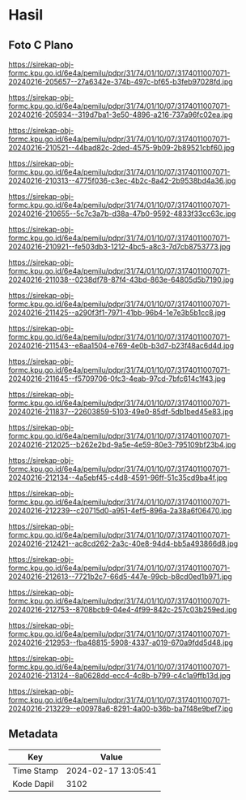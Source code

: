 # Hasil

## Foto C Plano

https://sirekap-obj-formc.kpu.go.id/6e4a/pemilu/pdpr/31/74/01/10/07/3174011007071-20240216-205657--27a6342e-374b-497c-bf65-b3feb97028fd.jpg

https://sirekap-obj-formc.kpu.go.id/6e4a/pemilu/pdpr/31/74/01/10/07/3174011007071-20240216-205934--319d7ba1-3e50-4896-a216-737a96fc02ea.jpg

https://sirekap-obj-formc.kpu.go.id/6e4a/pemilu/pdpr/31/74/01/10/07/3174011007071-20240216-210521--44bad82c-2ded-4575-9b09-2b89521cbf60.jpg

https://sirekap-obj-formc.kpu.go.id/6e4a/pemilu/pdpr/31/74/01/10/07/3174011007071-20240216-210313--4775f036-c3ec-4b2c-8a42-2b9538bd4a36.jpg

https://sirekap-obj-formc.kpu.go.id/6e4a/pemilu/pdpr/31/74/01/10/07/3174011007071-20240216-210655--5c7c3a7b-d38a-47b0-9592-4833f33cc63c.jpg

https://sirekap-obj-formc.kpu.go.id/6e4a/pemilu/pdpr/31/74/01/10/07/3174011007071-20240216-210921--fe503db3-1212-4bc5-a8c3-7d7cb8753773.jpg

https://sirekap-obj-formc.kpu.go.id/6e4a/pemilu/pdpr/31/74/01/10/07/3174011007071-20240216-211038--0238df78-87f4-43bd-863e-64805d5b7190.jpg

https://sirekap-obj-formc.kpu.go.id/6e4a/pemilu/pdpr/31/74/01/10/07/3174011007071-20240216-211425--a290f3f1-7971-41bb-96b4-1e7e3b5b1cc8.jpg

https://sirekap-obj-formc.kpu.go.id/6e4a/pemilu/pdpr/31/74/01/10/07/3174011007071-20240216-211543--e8aa1504-e769-4e0b-b3d7-b23f48ac6d4d.jpg

https://sirekap-obj-formc.kpu.go.id/6e4a/pemilu/pdpr/31/74/01/10/07/3174011007071-20240216-211645--f5709706-0fc3-4eab-97cd-7bfc614c1f43.jpg

https://sirekap-obj-formc.kpu.go.id/6e4a/pemilu/pdpr/31/74/01/10/07/3174011007071-20240216-211837--22603859-5103-49e0-85df-5db1bed45e83.jpg

https://sirekap-obj-formc.kpu.go.id/6e4a/pemilu/pdpr/31/74/01/10/07/3174011007071-20240216-212025--b262e2bd-9a5e-4e59-80e3-795109bf23b4.jpg

https://sirekap-obj-formc.kpu.go.id/6e4a/pemilu/pdpr/31/74/01/10/07/3174011007071-20240216-212134--4a5ebf45-c4d8-4591-96ff-51c35cd9ba4f.jpg

https://sirekap-obj-formc.kpu.go.id/6e4a/pemilu/pdpr/31/74/01/10/07/3174011007071-20240216-212239--c20715d0-a951-4ef5-896a-2a38a6f06470.jpg

https://sirekap-obj-formc.kpu.go.id/6e4a/pemilu/pdpr/31/74/01/10/07/3174011007071-20240216-212421--ac8cd262-2a3c-40e8-94d4-bb5a493866d8.jpg

https://sirekap-obj-formc.kpu.go.id/6e4a/pemilu/pdpr/31/74/01/10/07/3174011007071-20240216-212613--7721b2c7-66d5-447e-99cb-b8cd0ed1b971.jpg

https://sirekap-obj-formc.kpu.go.id/6e4a/pemilu/pdpr/31/74/01/10/07/3174011007071-20240216-212753--8708bcb9-04e4-4f99-842c-257c03b259ed.jpg

https://sirekap-obj-formc.kpu.go.id/6e4a/pemilu/pdpr/31/74/01/10/07/3174011007071-20240216-212953--fba48815-5908-4337-a019-670a9fdd5d48.jpg

https://sirekap-obj-formc.kpu.go.id/6e4a/pemilu/pdpr/31/74/01/10/07/3174011007071-20240216-213124--8a0628dd-ecc4-4c8b-b799-c4c1a9ffb13d.jpg

https://sirekap-obj-formc.kpu.go.id/6e4a/pemilu/pdpr/31/74/01/10/07/3174011007071-20240216-213229--e00978a6-8291-4a00-b36b-ba7f48e9bef7.jpg


## Metadata

| Key        | Value               |
| ---------- | ------------------- |
| Time Stamp | 2024-02-17 13:05:41 |
| Kode Dapil | 3102                |



